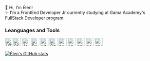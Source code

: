 👋 Hi, I’m Élen!
<br/>
✨ I'm a FrontEnd Developer Jr currently studying at Gama Academy's FullStack Developer program.

<h3>Leanguages and Tools</h3>

<img  alt="HTML5" width="26px" src="https://cdn-icons-png.flaticon.com/512/174/174854.png" /><img  alt="CSS3" width="26px" src="https://cdn-icons-png.flaticon.com/512/732/732190.png" />
<img alt="Javascript" width="26px" src="https://cdn-icons-png.flaticon.com/512/5968/5968292.png"/>
<img  alt="Bootstrap" width="26px" src="https://cdn-icons-png.flaticon.com/512/5968/5968672.png"/>
<img  alt="git" width="26px" src="https://www.vectorlogo.zone/logos/git-scm/git-scm-icon.svg"/>
<img  alt="GitHub" width="26px" src="https://cdn-icons-png.flaticon.com/512/25/25231.png" />
<img  alt="nodejs" width="26px" src="https://gitlab.com/uploads/-/system/project/avatar/21050922/nodejs-logo-png--435.png"/>
<img  alt="npm" width="26px" src="https://static.npmjs.com/338e4905a2684ca96e08c7780fc68412.png"/> 
<img  alt="api" width="26px" src="https://cdn.usetopscore.com/uploads/987/media_items/api-picture.512.284.s.png"/> 
<img  alt="postman" width="26px" src="https://user-images.githubusercontent.com/7853266/44114706-9c72dd08-9fd1-11e8-8d9d-6d9d651c75ad.png"/>
<img  alt="mysql" width="26px" src="https://www.mysql.com/common/logos/logo-mysql-170x115.png"/>

[![Élen's GitHub stats](https://github-readme-stats.vercel.app/api?username=elenbrodt&theme=ocean_dark)](https://github.com/elenbrodt/github-readme-stats)
